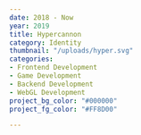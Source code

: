 ```yaml
---
date: 2018 - Now
year: 2019
title: Hypercannon
category: Identity
thumbnail: "/uploads/hyper.svg"
categories:
- Frontend Development
- Game Development
- Backend Development
- WebGL Development
project_bg_color: "#000000"
project_fg_color: "#FF8D00"

---
```

